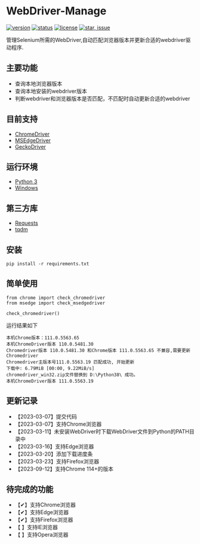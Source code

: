 # WebDriver-Manage
[![version](https://img.shields.io/badge/python-3.4+-blue.svg)](https://www.python.org/download/releases/3.4.0/) 
[![status](https://img.shields.io/badge/status-stable-green.svg)](https://github.com/huaisha1224/webdriver-manage)
[![license](https://img.shields.io/badge/license-MIT-blue.svg)](./LICENSE)
[![star, issue](https://img.shields.io/badge/star%2C%20issue-welcome-brightgreen.svg)](https://github.com/huaisha1224/webdriver-manage)

管理Selenium所需的WebDriver,自动匹配浏览器版本并更新合适的webdriver驱动程序.

## 主要功能

-	查询本地浏览器版本
-	查询本地安装的webdriver版本
-	判断webdriver和浏览器版本是否匹配，不匹配时自动更新合适的webdriver

## 目前支持

-	[ChromeDriver](https://chromedriver.chromium.org/downloads)
-	[MSEdgeDriver](https://developer.microsoft.com/microsoft-edge/tools/webdriver/)
-	[GeckoDriver](https://github.com/mozilla/geckodriver/releases)

## 运行环境

- [Python 3](https://www.python.org/)
- [Windows](https://www.microsoft.com/zh-cn/software-download/)

## 第三方库

- [Requests](http://docs.python-requests.org/en/master/)
- [tqdm](https://tqdm.github.io/)

## 安装

```
pip install -r requirements.txt
```


## 简单使用
    
    from chrome import check_chromedriver
	from msedge import check_msedgedriver
    
	check_chromedriver()


运行结果如下

	本机Chrome版本：111.0.5563.65
	本机ChromeDriver版本 110.0.5481.30
	Chromedriver版本 110.0.5481.30 和Chrome版本 111.0.5563.65 不兼容,需要更新Chromedriver
	Chromedriver主版本号111.0.5563.19 匹配成功, 开始更新
	下载中: 6.79MiB [00:00, 9.22MiB/s]
	chromedriver_win32.zip文件替换到 D:\Python38\ 成功。
	本机ChromeDriver版本 111.0.5563.19

## 更新记录
- 【2023-03-07】提交代码
- 【2023-03-07】支持Chrome浏览器
- 【2023-03-11】未安装WebDriver时下载WebDriver文件到Python的PATH目录中
- 【2023-03-16】支持Edge浏览器
- 【2023-03-20】添加下载进度条
- 【2023-03-23】支持Firefox浏览器
- 【2023-09-12】支持Chrome 114+的版本


## 待完成的功能
- 【✔】支持Chrome浏览器
- 【✔】支持Edge浏览器
- 【✔】支持Firefox浏览器 
- 【  】支持IE浏览器
- 【  】支持Opera浏览器